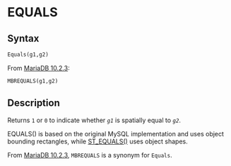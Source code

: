 # EQUALS

## Syntax

```sql
Equals(g1,g2)
```

From [MariaDB 10.2.3](/kb/en/mariadb-1023-release-notes/):

```sql
MBREQUALS(g1,g2)
```

## Description

Returns `1` or `0` to indicate whether <em>`g1`</em> is spatially equal to <em>`g2`</em>.

EQUALS() is based on the original MySQL implementation and uses object bounding rectangles, while [ST_EQUALS()](/sql-statements-structure/geographic-geometric-features/geometry-relations/equals/) uses object shapes.

From [MariaDB 10.2.3](/kb/en/mariadb-1023-release-notes/), `MBREQUALS` is a synonym for `Equals`.